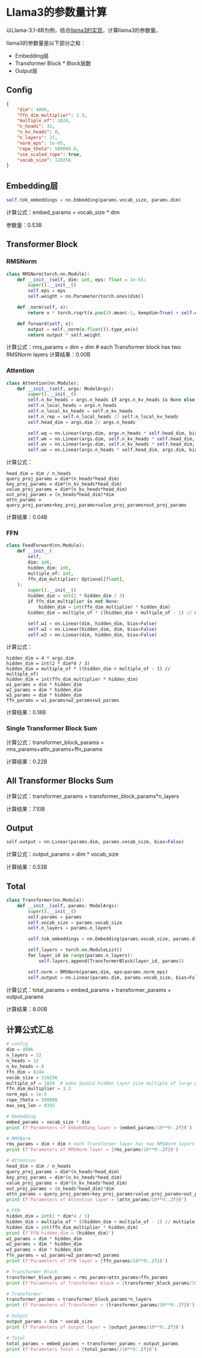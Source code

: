 # Llama3的参数量计算

以Llama-3.1-8B为例，结合[llama3的实现](https://github.com/meta-llama/llama-models/blob/main/models/llama3_1/api/model.py)，计算llama3的参数量。

llama3的参数量是以下部分之和：
- Embedding层
- Transformer Block * Block层数
- Output层

## Config
```json
{
    "dim": 4096, 
    "ffn_dim_multiplier": 1.3, 
    "multiple_of": 1024, 
    "n_heads": 32, 
    "n_kv_heads": 8, 
    "n_layers": 32, 
    "norm_eps": 1e-05, 
    "rope_theta": 500000.0, 
    "use_scaled_rope": true, 
    "vocab_size": 128256
}
```

## Embedding层

```python
self.tok_embeddings = nn.Embedding(params.vocab_size, params.dim)
```

计算公式：embed_params = vocab_size * dim

参数量：0.53B

## Transformer Block
### RMSNorm
```python
class RMSNorm(torch.nn.Module):
    def __init__(self, dim: int, eps: float = 1e-6):
        super().__init__()
        self.eps = eps
        self.weight = nn.Parameter(torch.ones(dim))

    def _norm(self, x):
        return x * torch.rsqrt(x.pow(2).mean(-1, keepdim=True) + self.eps)

    def forward(self, x):
        output = self._norm(x.float()).type_as(x)
        return output * self.weight
```

计算公式：rms_params = dim + dim # each Transformer block has two RMSNorm layers
计算结果：0.00B

### Attention
```python
class Attention(nn.Module):
    def __init__(self, args: ModelArgs):
        super().__init__()
        self.n_kv_heads = args.n_heads if args.n_kv_heads is None else args.n_kv_heads
        self.n_local_heads = args.n_heads
        self.n_local_kv_heads = self.n_kv_heads
        self.n_rep = self.n_local_heads // self.n_local_kv_heads
        self.head_dim = args.dim // args.n_heads

        self.wq = nn.Linear(args.dim, args.n_heads * self.head_dim, bias=False)
        self.wk = nn.Linear(args.dim, self.n_kv_heads * self.head_dim, bias=False)
        self.wv = nn.Linear(args.dim, self.n_kv_heads * self.head_dim, bias=False)
        self.wo = nn.Linear(args.n_heads * self.head_dim, args.dim, bias=False)
```

计算公式：
```
head_dim = dim / n_heads
query_proj_params = dim*(n_heads*head_dim) 
key_proj_params = dim*(n_kv_heads*head_dim)
value_proj_params = dim*(n_kv_heads*head_dim)
out_proj_params = (n_heads*head_dim)*dim
attn_params = query_proj_params+key_proj_params+value_proj_params+out_proj_params
``` 
计算结果：0.04B

### FFN
```python
class FeedForward(nn.Module):
    def __init__(
        self,
        dim: int,
        hidden_dim: int,
        multiple_of: int,
        ffn_dim_multiplier: Optional[float],
    ):
        super().__init__()
        hidden_dim = int(2 * hidden_dim / 3)
        if ffn_dim_multiplier is not None:
            hidden_dim = int(ffn_dim_multiplier * hidden_dim)
        hidden_dim = multiple_of * ((hidden_dim + multiple_of - 1) // multiple_of)

        self.w1 = nn.Linear(dim, hidden_dim, bias=False)
        self.w2 = nn.Linear(hidden_dim, dim, bias=False)
        self.w3 = nn.Linear(dim, hidden_dim, bias=False)
```

计算公式：
```
hidden_dim = 4 * args.dim
hidden_dim = int(2 * dim*4 / 3)
hidden_dim = multiple_of * ((hidden_dim + multiple_of - 1) // multiple_of)
hidden_dim = int(ffn_dim_multiplier * hidden_dim)
w1_params = dim * hidden_dim
w2_params = dim * hidden_dim
w3_params = dim * hidden_dim
ffn_params = w1_params+w2_params+w3_params
```

计算结果：0.18B

### Single Transformer Block Sum
计算公式：transformer_block_params = rms_params+attn_params+ffn_params

计算结果：0.22B

## All Transformer Blocks Sum
计算公式：transformer_params = transformer_block_params*n_layers

计算结果：7.10B

## Output
```python
self.output = nn.Linear(params.dim, params.vocab_size, bias=False)
```
计算公式：output_params = dim * vocab_size

计算结果：0.53B

## Total
```python
class Transformer(nn.Module):
    def __init__(self, params: ModelArgs):
        super().__init__()
        self.params = params
        self.vocab_size = params.vocab_size
        self.n_layers = params.n_layers

        self.tok_embeddings = nn.Embedding(params.vocab_size, params.dim)

        self.layers = torch.nn.ModuleList()
        for layer_id in range(params.n_layers):
            self.layers.append(TransformerBlock(layer_id, params))

        self.norm = RMSNorm(params.dim, eps=params.norm_eps)
        self.output = nn.Linear(params.dim, params.vocab_size, bias=False)
```
计算公式：total_params = embed_params + transformer_params + output_params

计算结果：8.00B

## 计算公式汇总
```python
# config
dim = 4096
n_layers = 32
n_heads = 32
n_kv_heads = 8
ffn_dim = 6144
vocab_size = 128256
multiple_of = 1024  # make SwiGLU hidden layer size multiple of large power of 2
ffn_dim_multiplier = 1.3
norm_eps = 1e-5
rope_theta = 500000
max_seq_len = 8192

# Emebdding
embed_params = vocab_size * dim
print (f'Parameters of Embebdding layer = {embed_params/10**9:.2f}B')

# RMSNorm
rms_params = dim + dim # each Transformer layer has two RMSNorm layers
print (f'Parameters of RMSNorm layer = {rms_params/10**9:.2f}B')

# Attention
head_dim = dim / n_heads
query_proj_params = dim*(n_heads*head_dim)
key_proj_params = dim*(n_kv_heads*head_dim)
value_proj_params = dim*(n_kv_heads*head_dim)
out_proj_params = (n_heads*head_dim)*dim
attn_params = query_proj_params+key_proj_params+value_proj_params+out_proj_params
print (f'Parameters of Attention layer = {attn_params/10**9:.2f}B')

# FFN
hidden_dim = int(2 * dim*4 / 3)
hidden_dim = multiple_of * ((hidden_dim + multiple_of - 1) // multiple_of)
hidden_dim = int(ffn_dim_multiplier * hidden_dim)
print (f'FFN hidden_dim = {hidden_dim}')
w1_params = dim * hidden_dim
w2_params = dim * hidden_dim
w3_params = dim * hidden_dim
ffn_params = w1_params+w2_params+w3_params
print (f'Parameters of FFN layer = {ffn_params/10**9:.2f}B')

# Transformer Block
transformer_block_params = rms_params+attn_params+ffn_params
print (f'Parameters of Transformer block = {transformer_block_params/10**9:.2f}B')

# Transformer
transformer_params = transformer_block_params*n_layers
print (f'Parameters of Transformer = {transformer_params/10**9:.2f}B')

# Output
output_params = dim * vocab_size
print (f'Parameters of output layer = {output_params/10**9:.2f}B')

# Total
total_params = embed_params + transformer_params + output_params
print (f'Parameters total = {total_params//10**9:.2f}B')
```